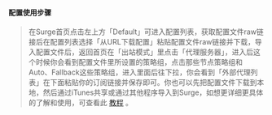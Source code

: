 #### 配置使用步骤
> 在Surge首页点击左上方「Default」可进入配置列表，获取配置文件raw链接后在配置列表选择「从URL下载配置」粘贴配置文件raw链接并下载，导入配置文件后，返回首页在「出站模式」里点击「代理服务器」，进入后这个时候你会看到配置文件里所设置的策略组，点击那些节点策略组和Auto、Fallback这些策略组，进入里面后往下拉，你会看到「外部代理列表」在下面粘贴你的订阅链接并保存即可。你也可以先把配置文件下载到本地，然后通过iTunes共享或通过其他程序导入到Surge，如想更详细更具体的了解和使用，可查看此 [教程](https://youtu.be/YwVZxtFFSpM) 。

